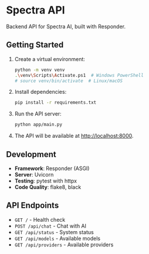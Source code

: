 # Spectra API

Backend API for Spectra AI, built with Responder.

## Getting Started

1. Create a virtual environment:
   ```bash
   python -m venv venv
   .\venv\Scripts\Activate.ps1  # Windows PowerShell
   # source venv/bin/activate  # Linux/macOS
   ```

2. Install dependencies:
   ```bash
   pip install -r requirements.txt
   ```

3. Run the API server:
   ```bash
   python app/main.py
   ```

4. The API will be available at [http://localhost:8000](http://localhost:8000).

## Development

- **Framework**: Responder (ASGI)
- **Server**: Uvicorn 
- **Testing**: pytest with httpx
- **Code Quality**: flake8, black

## API Endpoints

- `GET /` - Health check
- `POST /api/chat` - Chat with AI
- `GET /api/status` - System status
- `GET /api/models` - Available models
- `GET /api/providers` - Available providers


